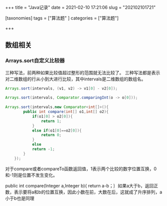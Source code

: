 +++
title = "Java记录"
date = 2021-02-10 17:21:06
slug = "202102101721"

[taxonomies]
tags = ["算法题" ]
categories = ["算法题"]

+++

<!-- more -->

## 数组相关

### Arrays.sort自定义比较器

三种写法，前两种如果比较值超过整形的范围就无法比较了。
三种写法都是表示对二维数组的行从小到大进行比较，其中intervals是二维数组的数组名。

```java
Arrays.sort(intervals, (v1, v2) -> v1[0] - v2[0]);    
    
Arrays.sort(intervals, Comparator.comparingInt(o -> o[0]));
    
Arrays.sort(intervals,new Comparator<int[]>(){
        public int compare(int[] o1,int[] o2){
            if(o1[0] > o2[0]){
                return 1;
            }
            else if(o1[0]==o2[0]){
                return 0;
            }
            else
            return -1;
        }
    });

```

对于compare或者compareTo函数返回值，1表示两个比较的数字位置互换，0和-1则是位置不发生变化。

public int compare(Integer a,Integer b){ return a-b；｝如果a大于b，返回正数，表示要将a和b的位置互换，因此小数在前，大数在后，这就成了升序排列，a小于b也是同理
